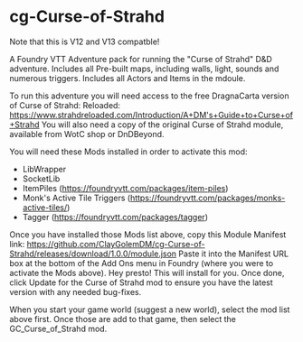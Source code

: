 # cg-Curse-of-Strahd
Note that this is V12 and V13 compatble!

A Foundry VTT Adventure pack for running the "Curse of Strahd" D&amp;D adventure.
Includes all Pre-built maps, including walls, light, sounds and numerous triggers.
Includes all Actors and Items in the mdoule.

To run this adventure you will need access to the free DragnaCarta version of Curse of Strahd: Reloaded: https://www.strahdreloaded.com/Introduction/A+DM's+Guide+to+Curse+of+Strahd
You will also need a copy of the original Curse of Strahd module, available from WotC shop or DnDBeyond.


You will need these Mods installed in order to activate this mod:
- LibWrapper
- SocketLib
- ItemPiles (https://foundryvtt.com/packages/item-piles)
- Monk's Active Tile Triggers (https://foundryvtt.com/packages/monks-active-tiles/)
- Tagger (https://foundryvtt.com/packages/tagger)

Once you have installed those Mods list above, copy this Module Manifest link: https://github.com/ClayGolemDM/cg-Curse-of-Strahd/releases/download/1.0.0/module.json
Paste it into the Manifest URL box at the bottom of the Add Ons menu in Foundry (where you were to activate the Mods above). 
Hey presto! This will install for you. Once done, click Update for the Curse of Strahd mod to ensure you have the latest version with any needed bug-fixes. 

When you start your game world (suggest a new world), select the mod list above first. Once those are add to that game, then select the GC_Curse_of_Strahd mod. 
